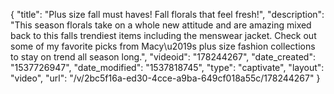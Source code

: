 {
    "title": "Plus size fall must haves! Fall florals that feel fresh!",
    "description": "This season florals take on a whole new attitude and are amazing mixed back to this falls trendiest items including the menswear jacket. Check out some of my favorite picks from Macy\u2019s plus size fashion collections to stay on trend all season long.",
    "videoid": "178244267",
    "date_created": "1537726947",
    "date_modified": "1537818745",
    "type": "captivate",
    "layout": "video",
    "url": "\/v\/2bc5f16a-ed30-4cce-a9ba-649cf018a55c\/178244267"
}